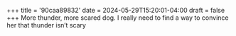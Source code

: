 +++
title = '90caa89832'
date = 2024-05-29T15:20:01-04:00
draft = false
+++
More thunder, more scared dog. I really need to find a way to convince her that thunder isn’t scary 